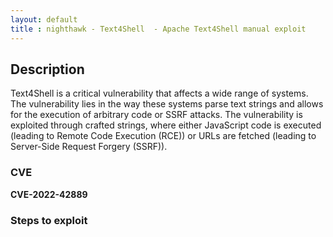 ```yaml
---
layout: default
title : nighthawk - Text4Shell  - Apache Text4Shell manual exploit
---
```



## Description
Text4Shell is a critical vulnerability that affects a wide range of systems. The vulnerability lies in the way these systems parse text strings and allows for the execution of arbitrary code or SSRF attacks. The vulnerability is exploited through crafted strings, where either JavaScript code is executed (leading to Remote Code Execution (RCE)) or URLs are fetched (leading to Server-Side Request Forgery (SSRF)).

### CVE
**CVE-2022-42889**


### Steps to exploit 

